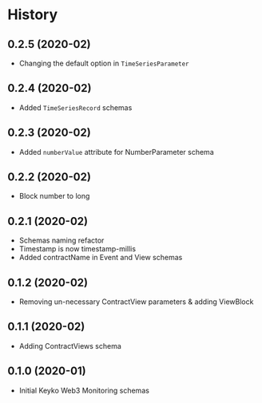 History
=======


0.2.5 (2020-02)
------------------

* Changing the default option in `TimeSeriesParameter`


0.2.4 (2020-02)
------------------

* Added `TimeSeriesRecord` schemas


0.2.3 (2020-02)
------------------

* Added `numberValue` attribute for NumberParameter schema


0.2.2 (2020-02)
------------------

* Block number to long


0.2.1 (2020-02)
------------------

* Schemas naming refactor
* Timestamp is now timestamp-millis
* Added contractName in Event and View schemas

0.1.2 (2020-02)
------------------

* Removing un-necessary ContractView parameters & adding ViewBlock


0.1.1 (2020-02)
------------------

* Adding ContractViews schema


0.1.0 (2020-01)
------------------

* Initial Keyko Web3 Monitoring schemas

